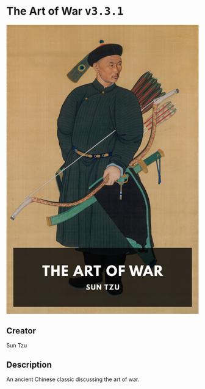
# The Art of War <kbd>v3.3.1</kbd>

<center>
  <img src="./cover-1024.jpg"/>
</center>

## Creator
Sun Tzu

## Description
An ancient Chinese classic discussing the art of war.
